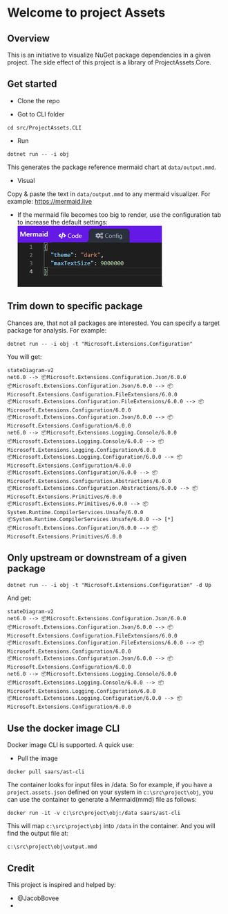 # Welcome to project Assets

## Overview

This is an initiative to visualize NuGet package dependencies in a given project. The side effect of this project is a library of ProjectAssets.Core.

## Get started

* Clone the repo

* Got to CLI folder

```shell
cd src/ProjectAssets.CLI
```

* Run

```shell
dotnet run -- -i obj
```

This generates the package reference mermaid chart at `data/output.mmd`.

* Visual

Copy & paste the text in `data/output.mmd` to any mermaid visualizer. For example: <https://mermaid.live>
  * If the mermaid file becomes too big to render, use the configuration tab to increase the default settings:
    ![A screenshot shows where to set the configurations](./images/MermaidConfiguration.png).

## Trim down to specific package

Chances are, that not all packages are interested. You can specify a target package for analysis. For example:

```shell
dotnet run -- -i obj -t "Microsoft.Extensions.Configuration"
```

You will get:

```mermaid
stateDiagram-v2
net6.0 --> 📦Microsoft.Extensions.Configuration.Json/6.0.0
📦Microsoft.Extensions.Configuration.Json/6.0.0 --> 📦Microsoft.Extensions.Configuration.FileExtensions/6.0.0
📦Microsoft.Extensions.Configuration.FileExtensions/6.0.0 --> 📦Microsoft.Extensions.Configuration/6.0.0
📦Microsoft.Extensions.Configuration.Json/6.0.0 --> 📦Microsoft.Extensions.Configuration/6.0.0
net6.0 --> 📦Microsoft.Extensions.Logging.Console/6.0.0
📦Microsoft.Extensions.Logging.Console/6.0.0 --> 📦Microsoft.Extensions.Logging.Configuration/6.0.0
📦Microsoft.Extensions.Logging.Configuration/6.0.0 --> 📦Microsoft.Extensions.Configuration/6.0.0
📦Microsoft.Extensions.Configuration/6.0.0 --> 📦Microsoft.Extensions.Configuration.Abstractions/6.0.0
📦Microsoft.Extensions.Configuration.Abstractions/6.0.0 --> 📦Microsoft.Extensions.Primitives/6.0.0
📦Microsoft.Extensions.Primitives/6.0.0 --> 📦System.Runtime.CompilerServices.Unsafe/6.0.0
📦System.Runtime.CompilerServices.Unsafe/6.0.0 --> [*]
📦Microsoft.Extensions.Configuration/6.0.0 --> 📦Microsoft.Extensions.Primitives/6.0.0
```

## Only upstream or downstream of a given package

```shell
dotnet run -- -i obj -t "Microsoft.Extensions.Configuration" -d Up
```

And get:

```mermaid
stateDiagram-v2
net6.0 --> 📦Microsoft.Extensions.Configuration.Json/6.0.0
📦Microsoft.Extensions.Configuration.Json/6.0.0 --> 📦Microsoft.Extensions.Configuration.FileExtensions/6.0.0
📦Microsoft.Extensions.Configuration.FileExtensions/6.0.0 --> 📦Microsoft.Extensions.Configuration/6.0.0
📦Microsoft.Extensions.Configuration.Json/6.0.0 --> 📦Microsoft.Extensions.Configuration/6.0.0
net6.0 --> 📦Microsoft.Extensions.Logging.Console/6.0.0
📦Microsoft.Extensions.Logging.Console/6.0.0 --> 📦Microsoft.Extensions.Logging.Configuration/6.0.0
📦Microsoft.Extensions.Logging.Configuration/6.0.0 --> 📦Microsoft.Extensions.Configuration/6.0.0
```

## Use the docker image CLI

Docker image CLI is supported. A quick use:

* Pull the image

```shell
docker pull saars/ast-cli
```

The container looks for input files in /data. So for example, if you have a `project.assets.json` defined on your system in `c:\src\project\obj`, you can use the container to generate a Mermaid(mmd) file as follows:

```shell
docker run -it -v c:\src\project\obj:/data saars/ast-cli
```
This will map `c:\src\project\obj` into `/data` in the container. And you will find the output file at:

```shell
c:\src\project\obj\output.mmd
```

## Credit

This project is inspired and helped by:

* @JacobBovee
* 
